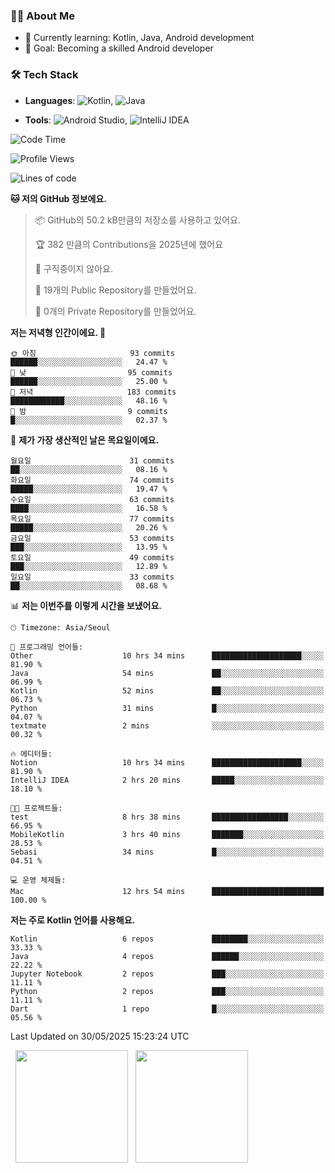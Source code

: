 ### 👨‍💻 About Me
- 🌱 Currently learning: Kotlin, Java, Android development
- 🎯 Goal: Becoming a skilled Android developer

### 🛠 Tech Stack
- **Languages**: ![Kotlin](https://img.shields.io/badge/Kotlin-0095D5?style=flat-square&logo=kotlin&logoColor=white), 
![Java](https://img.shields.io/badge/Java-007396?style=flat-square&logo=coffeescript&logoColor=white)

- **Tools**:
![Android Studio](https://img.shields.io/badge/Android%20Studio-3DDC84?style=flat-square&logo=android-studio&logoColor=white), 
![IntelliJ IDEA](https://img.shields.io/badge/IntelliJ%20IDEA-000000?style=flat-square&logo=intellij-idea&logoColor=white)

<!--START_SECTION:waka-->
![Code Time](http://img.shields.io/badge/Code%20Time-166%20hrs%2013%20mins-blue)

![Profile Views](http://img.shields.io/badge/Profile%20Views-0-blue)

![Lines of code](https://img.shields.io/badge/%EC%A0%80%EB%8A%94%20%EC%97%AC%ED%83%9C%EA%B9%8C%EC%A7%80%20-278.5%20thousand%20%EC%A4%84%EC%9D%98%20%EC%BD%94%EB%93%9C%EB%A5%BC%20%EC%9E%91%EC%84%B1%ED%96%88%EC%96%B4%EC%9A%94.-blue)

**🐱 저의 GitHub 정보에요.** 

> 📦 GitHub의 50.2 kB만큼의 저장소를 사용하고 있어요. 
 > 
> 🏆 382 만큼의 Contributions을 2025년에 했어요
 > 
> 🚫 구직중이지 않아요.
 > 
> 📜 19개의 Public Repository를 만들었어요. 
 > 
> 🔑 0개의 Private Repository를 만들었어요. 
 > 
**저는 저녁형 인간이에요. 🦉** 

```text
🌞 아침                     93 commits          ██████░░░░░░░░░░░░░░░░░░░   24.47 % 
🌆 낮　                     95 commits          ██████░░░░░░░░░░░░░░░░░░░   25.00 % 
🌃 저녁                     183 commits         ████████████░░░░░░░░░░░░░   48.16 % 
🌙 밤　                     9 commits           █░░░░░░░░░░░░░░░░░░░░░░░░   02.37 % 
```
📅 **제가 가장 생산적인 날은 목요일이에요.** 

```text
월요일                      31 commits          ██░░░░░░░░░░░░░░░░░░░░░░░   08.16 % 
화요일                      74 commits          █████░░░░░░░░░░░░░░░░░░░░   19.47 % 
수요일                      63 commits          ████░░░░░░░░░░░░░░░░░░░░░   16.58 % 
목요일                      77 commits          █████░░░░░░░░░░░░░░░░░░░░   20.26 % 
금요일                      53 commits          ███░░░░░░░░░░░░░░░░░░░░░░   13.95 % 
토요일                      49 commits          ███░░░░░░░░░░░░░░░░░░░░░░   12.89 % 
일요일                      33 commits          ██░░░░░░░░░░░░░░░░░░░░░░░   08.68 % 
```


📊 **저는 이번주를 이렇게 시간을 보냈어요.** 

```text
🕑︎ Timezone: Asia/Seoul

💬 프로그래밍 언어들: 
Other                    10 hrs 34 mins      ████████████████████░░░░░   81.90 % 
Java                     54 mins             ██░░░░░░░░░░░░░░░░░░░░░░░   06.99 % 
Kotlin                   52 mins             ██░░░░░░░░░░░░░░░░░░░░░░░   06.73 % 
Python                   31 mins             █░░░░░░░░░░░░░░░░░░░░░░░░   04.07 % 
textmate                 2 mins              ░░░░░░░░░░░░░░░░░░░░░░░░░   00.32 % 

🔥 에디터들: 
Notion                   10 hrs 34 mins      ████████████████████░░░░░   81.90 % 
IntelliJ IDEA            2 hrs 20 mins       █████░░░░░░░░░░░░░░░░░░░░   18.10 % 

🐱‍💻 프로젝트들: 
test                     8 hrs 38 mins       █████████████████░░░░░░░░   66.95 % 
MobileKotlin             3 hrs 40 mins       ███████░░░░░░░░░░░░░░░░░░   28.53 % 
Sebasi                   34 mins             █░░░░░░░░░░░░░░░░░░░░░░░░   04.51 % 

💻 운영 체제들: 
Mac                      12 hrs 54 mins      █████████████████████████   100.00 % 
```

**저는 주로 Kotlin 언어를 사용해요.** 

```text
Kotlin                   6 repos             ████████░░░░░░░░░░░░░░░░░   33.33 % 
Java                     4 repos             ██████░░░░░░░░░░░░░░░░░░░   22.22 % 
Jupyter Notebook         2 repos             ███░░░░░░░░░░░░░░░░░░░░░░   11.11 % 
Python                   2 repos             ███░░░░░░░░░░░░░░░░░░░░░░   11.11 % 
Dart                     1 repo              █░░░░░░░░░░░░░░░░░░░░░░░░   05.56 % 
```




 Last Updated on 30/05/2025 15:23:24 UTC
<!--END_SECTION:waka-->

<p>
  <img height="180em" src="https://github-readme-stats.vercel.app/api?username=JongHyun070105&show_icons=true&include_all_commits=true&bg_color=0d1117&title_color=ffffff&text_color=c9d1d9&icon_color=79ff97">
  <img height="180em" src="https://github-readme-stats.vercel.app/api/top-langs/?username=JongHyun070105&layout=compact&langs_count=4&bg_color=0d1117&title_color=ffffff&text_color=c9d1d9&hide=php,jupyter%20notebook&hide_repo=EcoStep,mimir,git-session">
</p>
